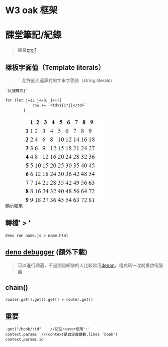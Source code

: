 # W3 oak 框架
# 課堂筆記/紀錄
>練習[proj1](https://github.com/ukarara/ws110a/tree/master/proj1)

## 樣板字面值（Template literals）
>`` 允許嵌入運算式的字串字面值（string literals）
```
`${運算式}`
```
```
for (let j=1; j<=9; j++){
            row += `<td>${i*j}</td>`
        }

```
顯示結果
![](./proj1/table99html.jpg)

## 轉檔' > '
```
deno run name.js > name.html
```

## [deno debugger](https://deno.land/manual@v1.0.0/tools/debugger) (額外下載)
>可以進行調適，不過開發網站的人比較常用[denon](https://deno.land/x/denon@2.4.9)，程式碼一改就重啟伺服器

## chain()
```
router.get().get().get() = router.get()
```
## 重要
```
.get("/book/:id"    //記住router使用':'
context.params  //(context是自定義變數,likes 'book')
context.params.id
```